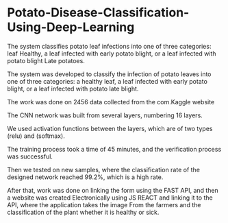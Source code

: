 # Potato-Disease-Classification-Using-Deep-Learning
The system classifies potato leaf infections into one of three categories: leaf Healthy, a leaf infected with early potato blight, or a leaf infected with potato blight Late potatoes.

The system was developed to classify the infection of potato leaves into one of three categories: a healthy leaf, a leaf infected with early potato blight, or a leaf infected with potato late blight.

The work was done on 2456 data collected from the com.Kaggle website

The CNN network was built from several layers, numbering 16 layers.

We used activation functions between the layers, which are of two types (relu) and (softmax). 

The training process took a time of 45 minutes, and the verification process was successful. 

Then we tested on new samples, where the classification rate of the designed network reached 99.2%, which is a high rate.
 
After that, work was done on linking the form using the FAST API, and then a website was created
Electronically using JS REACT and linking it to the API, where the application takes the image
From the farmers and the classification of the plant whether it is healthy or sick.
